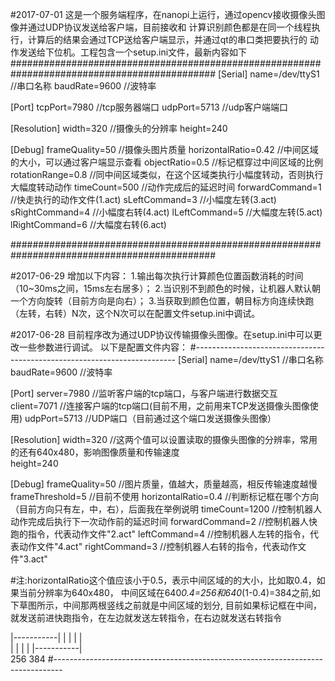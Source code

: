 #2017-07-01
这是一个服务端程序，在nanopi上运行，通过opencv接收摄像头图像并通过UDP协议发送给客户端，目前接收和
计算识别颜色都是在同一个线程执行，计算后的结果会通过TCP送给客户端显示，并通过qt的串口类把要执行的
动作发送给下位机。工程包含一个setup.ini文件，最新内容如下
#############################################################################################
[Serial]
name=/dev/ttyS1  //串口名称
baudRate=9600    //波特率

[Port]
tcpPort=7980     //tcp服务器端口
udpPort=5713     //udp客户端端口

[Resolution]
width=320        //摄像头的分辨率
height=240

[Debug]
frameQuality=50        //摄像头图片质量
horizontalRatio=0.42   //中间区域的大小，可以通过客户端显示查看
objectRatio=0.5        //标记框穿过中间区域的比例
rotationRange=0.8      //同中间区域类似，在这个区域类执行小幅度转动，否则执行大幅度转动动作
timeCount=500          //动作完成后的延迟时间
forwardCommand=1       //快走执行的动作文件(1.act)
sLeftCommand=3         //小幅度左转(3.act)
sRightCommand=4        //小幅度右转(4.act)
lLeftCommand=5         //大幅度左转(5.act) 
lRightCommand=6        //大幅度右转(6.act)  

#############################################################################################

#2017-06-29
增加以下内容：
1.输出每次执行计算颜色位置函数消耗的时间（10~30ms之间，15ms左右居多）；
2.当识别不到颜色的时候，让机器人默认朝一个方向旋转（目前方向是向右）；
3.当获取到颜色位置，朝目标方向连续快跑（左转，右转）N次，这个N次可以在配置文件setup.ini中调试。

#2017-06-28
目前程序改为通过UDP协议传输摄像头图像。在setup.ini中可以更改一些参数进行调试。
以下是配置文件内容：
#-------------------------------------------------------------------------
[Serial]
name=/dev/ttyS1  //串口名称
baudRate=9600    //波特率

[Port]
server=7980      //监听客户端的tcp端口，与客户端进行数据交互
client=7071      //连接客户端的tcp端口(目前不用，之前用来TCP发送摄像头图像使用)
udpPort=5713     //UDP端口（目前通过这个端口发送摄像头图像）

[Resolution]
width=320        //这两个值可以设置读取的摄像头图像的分辨率，常用的还有640x480，影响图像质量和传输速度  
height=240        

[Debug]
frameQuality=50      //图片质量，值越大，质量越高，相反传输速度越慢
frameThreshold=5     //目前不使用 
horizontalRatio=0.4  //判断标记框在哪个方向（目前方向只有左，中，右），后面我在举例说明 
timeCount=1200       //控制机器人动作完成后执行下一次动作前的延迟时间
forwardCommand=2     //控制机器人快跑的指令，代表动作文件"2.act"
leftCommand=4        //控制机器人左转的指令，代表动作文件"4.act"
rightCommand=3       //控制机器人右转的指令，代表动作文件"3.act"

#注:horizontalRatio这个值应该小于0.5，表示中间区域的的大小，比如取0.4，如果当前分辨率为640x480，
中间区域在640*0.4=256和640*(1-0.4)=384之前,如下草图所示，中间那两根竖线之前就是中间区域的划分,
目前如果标记框在中间，就发送前进快跑指令，在左边就发送左转指令，在右边就发送右转指令

 |-----------|
 |   |   |   |  
 |   |   |   |
 |-----------|            
   256   384
#--------------------------------------------------------------------------------